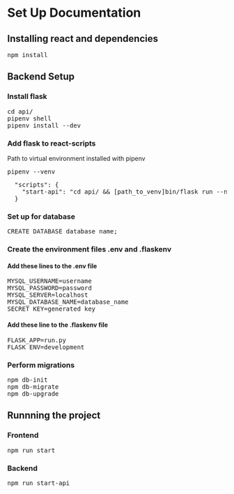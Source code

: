 # Set Up Documentation

## Installing react and dependencies
<pre>
npm install
</pre>

## Backend Setup
### Install flask
<pre>
cd api/
pipenv shell
pipenv install --dev
</pre>

### Add flask to react-scripts
Path to virtual environment installed with pipenv
<pre>
pipenv --venv
</pre>

<pre>
  "scripts": {
    "start-api": "cd api/ && [path_to_venv]bin/flask run --no-debugger"
  }
</pre>

### Set up for database
<pre>
CREATE DATABASE database_name;
</pre>

### Create the environment files .env and .flaskenv
#### Add these lines to the .env file
<pre>
MYSQL_USERNAME=username
MYSQL_PASSWORD=password
MYSQL_SERVER=localhost
MYSQL_DATABASE_NAME=database_name
SECRET_KEY=generated_key
</pre>

#### Add these line to the .flaskenv file
<pre>
FLASK_APP=run.py
FLASK_ENV=development
</pre>

### Perform migrations
<pre>
npm db-init
npm db-migrate
npm db-upgrade
</pre>

## Runnning the project
### Frontend
<pre>
npm run start
</pre>

### Backend
<pre>
npm run start-api
</pre>